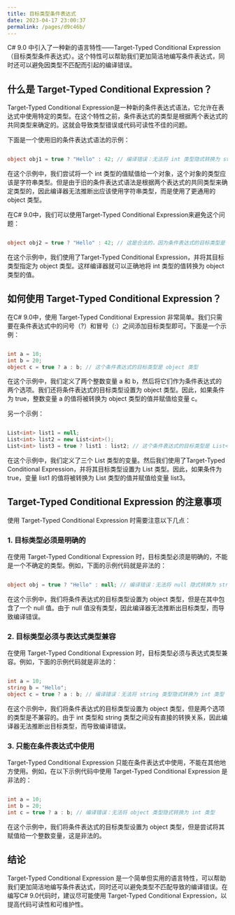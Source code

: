 ```yaml
---
title: 目标类型条件表达式
date: 2023-04-17 23:00:37
permalink: /pages/d9c46b/
---
```


C# 9.0 中引入了一种新的语言特性——Target-Typed Conditional Expression（目标类型条件表达式）。这个特性可以帮助我们更加简洁地编写条件表达式，同时还可以避免因类型不匹配而引起的编译错误。
## 什么是 Target-Typed Conditional Expression？

Target-Typed Conditional Expression是一种新的条件表达式语法，它允许在表达式中使用特定的类型。在这个特性之前，条件表达式的类型是根据两个表达式的共同类型来确定的。这就会导致类型错误或代码可读性不佳的问题。

下面是一个使用旧的条件表达式语法的示例：

```csharp

object obj1 = true ? "Hello" : 42; // 编译错误：无法将 int 类型隐式转换为 string 类型
```



在这个示例中，我们尝试将一个 int 类型的值赋值给一个对象，这个对象的类型应该是字符串类型。但是由于旧的条件表达式语法是根据两个表达式的共同类型来确定类型的，因此编译器无法推断出应该使用字符串类型，而是使用了更通用的 object 类型。

在C# 9.0中，我们可以使用Target-Typed Conditional Expression来避免这个问题：

```csharp

object obj2 = true ? "Hello" : 42; // 这是合法的，因为条件表达式的目标类型是 object 类型
```



在这个示例中，我们使用了Target-Typed Conditional Expression，并将其目标类型指定为 object 类型。这样编译器就可以正确地将 int 类型的值转换为 object 类型的值。
## 如何使用 Target-Typed Conditional Expression？

在C# 9.0中，使用 Target-Typed Conditional Expression 非常简单。我们只需要在条件表达式中的问号（?）和冒号（:）之间添加目标类型即可。下面是一个示例：

```csharp

int a = 10;
int b = 20;
object c = true ? a : b; // 这个条件表达式的目标类型是 object 类型
```



在这个示例中，我们定义了两个整数变量 a 和 b，然后将它们作为条件表达式的两个选项。我们还将条件表达式的目标类型设置为 object 类型。因此，如果条件为 true，整数变量 a 的值将被转换为 object 类型的值并赋值给变量 c。

另一个示例：

```csharp

List<int> list1 = null;
List<int> list2 = new List<int>();
List<int> list3 = true ? list1 : list2; // 这个条件表达式的目标类型是 List<int> 类型
```



在这个示例中，我们定义了三个 List<int> 类型的变量。然后我们使用了Target-Typed Conditional Expression，并将其目标类型设置为 List<int> 类型。因此，如果条件为 true，变量 list1 的值将被转换为 List<int> 类型的值并赋值给变量 list3。
## Target-Typed Conditional Expression 的注意事项

使用 Target-Typed Conditional Expression 时需要注意以下几点：
### 1. 目标类型必须是明确的

在使用 Target-Typed Conditional Expression 时，目标类型必须是明确的，不能是一个不确定的类型。例如，下面的示例代码就是非法的：

```csharp

object obj = true ? "Hello" : null; // 编译错误：无法将 null 隐式转换为 string 类型
```



在这个示例中，我们将条件表达式的目标类型设置为 object 类型，但是在其中包含了一个 null 值。由于 null 值没有类型，因此编译器无法推断出目标类型，而导致编译错误。
### 2. 目标类型必须与表达式类型兼容

在使用 Target-Typed Conditional Expression 时，目标类型必须与表达式类型兼容。例如，下面的示例代码就是非法的：

```csharp

int a = 10;
string b = "Hello";
object c = true ? a : b; // 编译错误：无法将 string 类型隐式转换为 int 类型
```



在这个示例中，我们将条件表达式的目标类型设置为 object 类型，但是两个选项的类型是不兼容的。由于 int 类型和 string 类型之间没有直接的转换关系，因此编译器无法推断出目标类型，而导致编译错误。
### 3. 只能在条件表达式中使用

Target-Typed Conditional Expression 只能在条件表达式中使用，不能在其他地方使用。例如，在以下示例代码中使用 Target-Typed Conditional Expression 是非法的：

```csharp

int a = 10;
int b = 20;
int c = true ? a : b; // 编译错误：无法将 object 类型隐式转换为 int 类型
```



在这个示例中，我们将条件表达式的目标类型设置为 object 类型，但是尝试将其赋值给一个整数变量，这是非法的。
## 结论

Target-Typed Conditional Expression 是一个简单但实用的语言特性，可以帮助我们更加简洁地编写条件表达式，同时还可以避免类型不匹配导致的编译错误。在编写C# 9.0代码时，建议尽可能使用 Target-Typed Conditional Expression，以提高代码可读性和可维护性。
